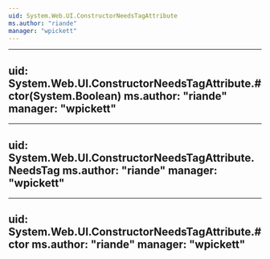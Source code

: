 ```yaml
---
uid: System.Web.UI.ConstructorNeedsTagAttribute
ms.author: "riande"
manager: "wpickett"
---
```


---
uid: System.Web.UI.ConstructorNeedsTagAttribute.#ctor(System.Boolean)
ms.author: "riande"
manager: "wpickett"
---

---
uid: System.Web.UI.ConstructorNeedsTagAttribute.NeedsTag
ms.author: "riande"
manager: "wpickett"
---

---
uid: System.Web.UI.ConstructorNeedsTagAttribute.#ctor
ms.author: "riande"
manager: "wpickett"
---
